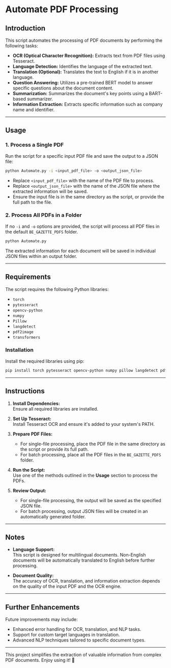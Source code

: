 # Automate PDF Processing  

## **Introduction**  

This script automates the processing of PDF documents by performing the following tasks:  

- **OCR (Optical Character Recognition):** Extracts text from PDF files using Tesseract.  
- **Language Detection:** Identifies the language of the extracted text.  
- **Translation (Optional):** Translates the text to English if it is in another language.  
- **Question Answering:** Utilizes a pre-trained BERT model to answer specific questions about the document content.  
- **Summarization:** Summarizes the document's key points using a BART-based summarizer.  
- **Information Extraction:** Extracts specific information such as company name and identifier.  

---

## **Usage**  

### **1. Process a Single PDF**  
Run the script for a specific input PDF file and save the output to a JSON file:  
```bash
python Automate.py -i <input_pdf_file> -o <output_json_file>
```  
- Replace `<input_pdf_file>` with the name of the PDF file to process.  
- Replace `<output_json_file>` with the name of the JSON file where the extracted information will be saved.  
- Ensure the input file is in the same directory as the script, or provide the full path to the file.  

### **2. Process All PDFs in a Folder**  
If no `-i` and `-o` options are provided, the script will process all PDF files in the default `BE_GAZETTE_PDFS` folder.  
```bash
python Automate.py
```  
The extracted information for each document will be saved in individual JSON files within an output folder.  

---

## **Requirements**  

The script requires the following Python libraries:  
- `torch`  
- `pytesseract`  
- `opencv-python`  
- `numpy`  
- `Pillow`  
- `langdetect`  
- `pdf2image`  
- `transformers`  

### Installation  
Install the required libraries using pip:  
```bash
pip install torch pytesseract opencv-python numpy pillow langdetect pdf2image transformers
```  

---

## **Instructions**  

1. **Install Dependencies:**  
   Ensure all required libraries are installed.  

2. **Set Up Tesseract:**  
   Install Tesseract OCR and ensure it's added to your system's PATH.  

3. **Prepare PDF Files:**  
   - For single-file processing, place the PDF file in the same directory as the script or provide its full path.  
   - For batch processing, place all the PDF files in the `BE_GAZETTE_PDFS` folder.  

4. **Run the Script:**  
   Use one of the methods outlined in the **Usage** section to process the PDFs.  

5. **Review Output:**  
   - For single-file processing, the output will be saved as the specified JSON file.  
   - For batch processing, output JSON files will be created in an automatically generated folder.  

---

## **Notes**  

- **Language Support:**  
   This script is designed for multilingual documents. Non-English documents will be automatically translated to English before further processing.  

- **Document Quality:**  
   The accuracy of OCR, translation, and information extraction depends on the quality of the input PDF and the OCR engine.  

---

## **Further Enhancements**  

Future improvements may include:  
- Enhanced error handling for OCR, translation, and NLP tasks.  
- Support for custom target languages in translation.  
- Advanced NLP techniques tailored to specific document types.  

---  

This project simplifies the extraction of valuable information from complex PDF documents. Enjoy using it! 🎉  
